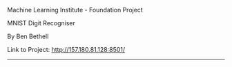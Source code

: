 Machine Learning Institute - Foundation Project 

MNIST Digit Recogniser 

By Ben Bethell 

Link to Project:
http://157.180.81.128:8501/


--------


 

